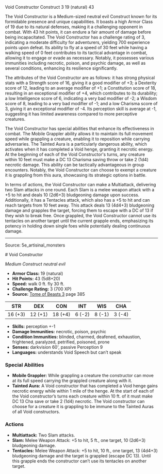 <MonsterName/>Void Constructor</MonsterName>
<CreatureType/>Construct</CreatureType>
<CR/>3</CR>
<AC/>19 (natural)</AC>
<HP/>43</HP>
<summary>The Void Constructor is a Medium-sized neutral evil Construct known for its formidable presence and unique capabilities. It boasts a high Armor Class of 19 due to its natural defenses, making it a challenging opponent in combat. With 43 hit points, it can endure a fair amount of damage before being incapacitated. The Void Constructor has a challenge rating of 3, indicating a moderate difficulty for adventurers, yielding 700 experience points upon defeat. Its ability to fly at a speed of 30 feet while having a walking speed of 0 feet contributes to its tactical advantage in combat, allowing it to engage or evade as necessary. Notably, it possesses various immunities including necrotic, poison, and psychic damage, as well as several conditions, enhancing its resilience significantly.</summary>

<detail>

The attributes of the Void Constructor are as follows: it has strong physical stats with a Strength score of 16, giving it a good modifier of +3; a Dexterity score of 12, leading to an average modifier of +1; a Constitution score of 18, resulting in an exceptional modifier of +4, which contributes to its durability; a low Intelligence score of 6, indicating a very bad modifier of -2; a Wisdom score of 8, leading to a very bad modifier of -1; and a low Charisma score of 3, giving it an exceptional modifier of -4. Its perception skill is average at -1, suggesting it has limited awareness compared to more perceptive creatures.

The Void Constructor has special abilities that enhance its effectiveness in combat. The Mobile Grappler ability allows it to maintain its full movement speed while grappling a creature, enabling it to reposition while carrying adversaries. The Tainted Aura is a particularly dangerous ability, which activates when it has completed a Void henge, granting it necrotic energy. At the beginning of each of the Void Constructor's turns, any creature within 10 feet must make a DC 13 Charisma saving throw or take 2 (1d4) necrotic damage. This ability can be tactically advantageous in group encounters. Notably, the Void Constructor can choose to exempt a creature it is grappling from this aura, showcasing its strategic options in battle.

In terms of actions, the Void Constructor can make a Multiattack, delivering two Slam attacks in one round. Each Slam is a melee weapon attack with a +5 to hit and deals 10 (2d6+3) bludgeoning damage upon success. Additionally, it has a Tentacles attack, which also has a +5 to hit and can reach targets from 10 feet away. This attack deals 13 (4d4+3) bludgeoning damage and grapples the target, forcing them to escape with a DC of 13 if they wish to break free. Once grappled, the Void Constructor cannot use its tentacles on another target until the current grapple ends, emphasizing its potency in holding down single foes while potentially dealing continuous damage.</detail>



---

Source: 5e_artisinal_monsters

<statblock>
# Void Constructor

*Medium* *Construct* *neutral evil*

- **Armor Class:** 19 (natural)
- **Hit Points:** 43 (5d8+20)
- **Speed:** walk 0 ft. fly 30 ft.
- **Challenge Rating:** 3 (700 XP)
- **Source:** [Tome of Beasts 3](https://koboldpress.com/kpstore/product/tome-of-beasts-3-for-5th-edition/) page 385

| STR | DEX | CON | INT | WIS | CHA |
| --- | --- | --- | --- | --- | --- |
| 16 (+3) | 12 (+1) | 18 (+4) | 6 (-2) | 8 (-1) | 3 (-4) |

- **Skills:** perception +-1
- **Damage Immunities:** necrotic, poison, psychic
- **Condition Immunities:** blinded, charmed, deafened, exhaustion, frightened, paralyzed, petrified, poisoned, prone
- **Senses:** darkvision 60', passive Perception 9
- **Languages:** understands Void Speech but can’t speak

### Special Abilities

- **Mobile Grappler:** While grappling a creature the constructor can move at its full speed carrying the grappled creature along with it.
- **Tainted Aura:** A Void constructor that has completed a Void henge gains necrotic energy while within 1 mile of the henge. At the start of each of the Void constructor’s turns each creature within 10 ft. of it must make DC 13 Cha save or take 2 (1d4) necrotic. The Void constructor can choose for a creature it is grappling to be immune to the Tainted Auras of all Void constructors.

### Actions

- **Multiattack:** Two Slam attacks.
- **Slam:** Melee Weapon Attack: +5 to hit, 5 ft., one target, 10 (2d6+3) bludgeoning damage.
- **Tentacles:** Melee Weapon Attack: +5 to hit, 10 ft., one target, 13 (4d4+3) bludgeoning damage and the target is grappled (escape DC 13). Until this grapple ends the constructor can’t use its tentacles on another target.


</statblock>



